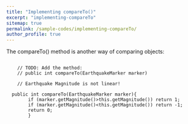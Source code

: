```yaml
---
title: "Implementing compareTo()"
excerpt: "implementing-compareTo"
sitemap: true
permalink: /sample-codes/implementing-compareTo/
author_profile: true
---
```

The compareTo() method is another way of comparing objects:

~~~~

	// TODO: Add the method:
	// public int compareTo(EarthquakeMarker marker)
  
    // Earthquake Magnitude is not linear!
  
  public int compareTo(EarthquakeMarker marker){
		if (marker.getMagnitude()>this.getMagnitude()) return 1;
		if (marker.getMagnitude()<this.getMagnitude()) return -1;
		return 0;
		}
    
 ~~~~
